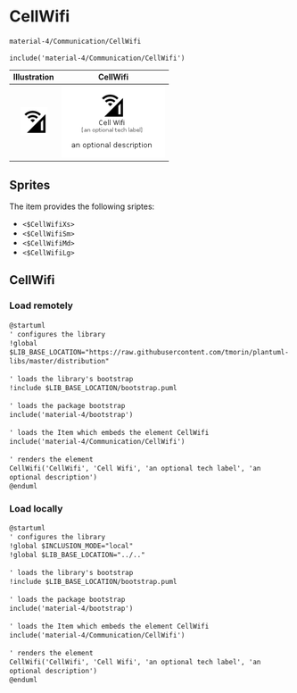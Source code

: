 # CellWifi


```text
material-4/Communication/CellWifi
```

```text
include('material-4/Communication/CellWifi')
```



| Illustration | CellWifi |
| :---: | :---: |
| ![illustration for Illustration](../../material-4/Communication/CellWifi.png) | ![illustration for CellWifi](../../material-4/Communication/CellWifi.Local.png) |



## Sprites
The item provides the following sriptes:

- `<$CellWifiXs>`
- `<$CellWifiSm>`
- `<$CellWifiMd>`
- `<$CellWifiLg>`





## CellWifi

### Load remotely
```plantuml
@startuml
' configures the library
!global $LIB_BASE_LOCATION="https://raw.githubusercontent.com/tmorin/plantuml-libs/master/distribution"

' loads the library's bootstrap
!include $LIB_BASE_LOCATION/bootstrap.puml

' loads the package bootstrap
include('material-4/bootstrap')

' loads the Item which embeds the element CellWifi
include('material-4/Communication/CellWifi')

' renders the element
CellWifi('CellWifi', 'Cell Wifi', 'an optional tech label', 'an optional description')
@enduml
```

### Load locally
```plantuml
@startuml
' configures the library
!global $INCLUSION_MODE="local"
!global $LIB_BASE_LOCATION="../.."

' loads the library's bootstrap
!include $LIB_BASE_LOCATION/bootstrap.puml

' loads the package bootstrap
include('material-4/bootstrap')

' loads the Item which embeds the element CellWifi
include('material-4/Communication/CellWifi')

' renders the element
CellWifi('CellWifi', 'Cell Wifi', 'an optional tech label', 'an optional description')
@enduml
```

